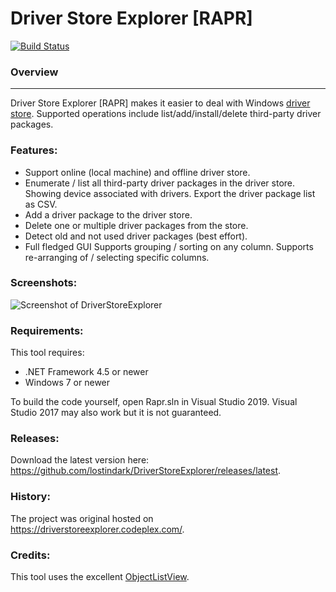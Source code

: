 Driver Store Explorer [RAPR]
===================================================

[![Build Status](https://ci.appveyor.com/api/projects/status/kqtvhfq23am2gq26/branch/master?svg=true)](https://ci.appveyor.com/project/lostindark/driverstoreexplorer/branch/master)

### Overview
--------
Driver Store Explorer [RAPR] makes it easier to deal with Windows [driver store](https://msdn.microsoft.com/en-us/library/ff544868(VS.85).aspx). Supported operations include list/add/install/delete third-party driver packages.

### Features:
* Support online (local machine) and offline driver store.
* Enumerate / list all third-party driver packages in the driver store. Showing device associated with drivers. Export the driver package list as CSV.
* Add a driver package to the driver store.
* Delete one or multiple driver packages from the store.
* Detect old and not used driver packages (best effort).
* Full fledged GUI Supports grouping / sorting on any column. Supports re-arranging of / selecting specific columns.

### Screenshots:
![Screenshot of DriverStoreExplorer](https://github.com/lostindark/DriverStoreExplorer/raw/master/Screenshots/Screenshot.png "Screenshot of Driver Store Explorer")

### Requirements: 
This tool requires:
* .NET Framework 4.5 or newer
* Windows 7 or newer

To build the code yourself, open Rapr.sln in Visual Studio 2019. Visual Studio 2017 may also work but it is not guaranteed.

### Releases:
Download the latest version here: https://github.com/lostindark/DriverStoreExplorer/releases/latest.

### History:
The project was original hosted on https://driverstoreexplorer.codeplex.com/.

### Credits:
This tool uses the excellent [ObjectListView](http://objectlistview.sourceforge.net/cs/index.html).
